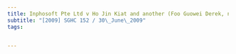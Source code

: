 ```yaml
---
title: Inphosoft Pte Ltd v Ho Jin Kiat and another (Foo Guowei Derek, non-party) 
subtitle: "[2009] SGHC 152 / 30\_June\_2009"
tags:


---
```


